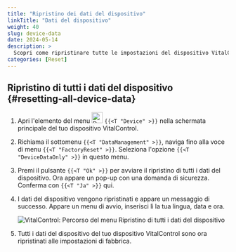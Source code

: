 ```yaml
---
title: "Ripristino dei dati del dispositivo"
linkTitle: "Dati del dispositivo"
weight: 40
slug: device-data
date: 2024-05-14
description: >
  Scopri come ripristinare tutte le impostazioni del dispositivo VitalControl.
categories: [Reset]
---
```

## Ripristino di tutti i dati del dispositivo {#resetting-all-device-data}

1. Apri l'elemento del menu <img src="/icons/device.svg" width="25" align="bottom" alt="Device" /> `{{<T "Device" >}}` nella schermata principale del tuo dispositivo VitalControl.

1. Richiama il sottomenu `{{<T "DataManagement" >}}`, naviga fino alla voce di menu `{{<T "FactoryReset" >}}`. Seleziona l'opzione `{{<T "DeviceDataOnly" >}}` in questo menu.

1. Premi il pulsante `{{<T "Ok" >}}` per avviare il ripristino di tutti i dati del dispositivo. Ora appare un pop-up con una domanda di sicurezza. Conferma con `{{<T "Ja" >}}` qui.

1. I dati del dispositivo vengono ripristinati e appare un messaggio di successo. Appare un menu di avvio, inserisci lì la tua lingua, data e ora.

   ![VitalControl: Percorso del menu Ripristino di tutti i dati del dispositivo](../images/resetdevicedata.png "Ripristino dei dati del dispositivo")

1. Tutti i dati del dispositivo del tuo dispositivo VitalControl sono ora ripristinati alle impostazioni di fabbrica.
